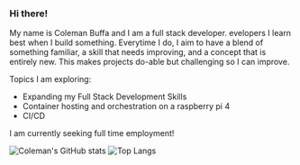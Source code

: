 ### Hi there!

My name is Coleman Buffa and I am a full stack developer. evelopers I learn best when I build something. Everytime I do, I aim to have a blend of something familiar, a skill that needs improving, and a concept that is entirely new. This makes projects do-able but challenging so I can improve.

Topics I am exploring:
* Expanding my Full Stack Development Skills
* Container hosting and orchestration on a raspberry pi 4
* CI/CD

I am currently seeking full time employment!

![Coleman's GitHub stats](https://github-readme-stats.vercel.app/api?username=coleman-buffa&show_icons=true&theme=monokai)
![Top Langs](https://github-readme-stats.vercel.app/api/top-langs/?username=coleman-buffa&layout=compact&theme=monokai)

